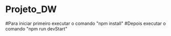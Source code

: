 ﻿# Projeto_DW
 
 #Para iniciar primeiro executar o comando "npm install"
 #Depois executar o comando "npm run devStart"
